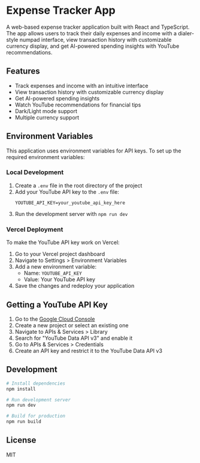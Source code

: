# Expense Tracker App

A web-based expense tracker application built with React and TypeScript. The app allows users to track their daily expenses and income with a dialer-style numpad interface, view transaction history with customizable currency display, and get AI-powered spending insights with YouTube recommendations.

## Features

- Track expenses and income with an intuitive interface
- View transaction history with customizable currency display
- Get AI-powered spending insights
- Watch YouTube recommendations for financial tips
- Dark/Light mode support
- Multiple currency support

## Environment Variables

This application uses environment variables for API keys. To set up the required environment variables:

### Local Development

1. Create a `.env` file in the root directory of the project
2. Add your YouTube API key to the `.env` file:
   ```
   YOUTUBE_API_KEY=your_youtube_api_key_here
   ```
3. Run the development server with `npm run dev`

### Vercel Deployment

To make the YouTube API key work on Vercel:

1. Go to your Vercel project dashboard
2. Navigate to Settings > Environment Variables
3. Add a new environment variable:
   - Name: `YOUTUBE_API_KEY`
   - Value: Your YouTube API key
4. Save the changes and redeploy your application

## Getting a YouTube API Key

1. Go to the [Google Cloud Console](https://console.cloud.google.com/)
2. Create a new project or select an existing one
3. Navigate to APIs & Services > Library
4. Search for "YouTube Data API v3" and enable it
5. Go to APIs & Services > Credentials
6. Create an API key and restrict it to the YouTube Data API v3

## Development

```bash
# Install dependencies
npm install

# Run development server
npm run dev

# Build for production
npm run build
```

## License

MIT